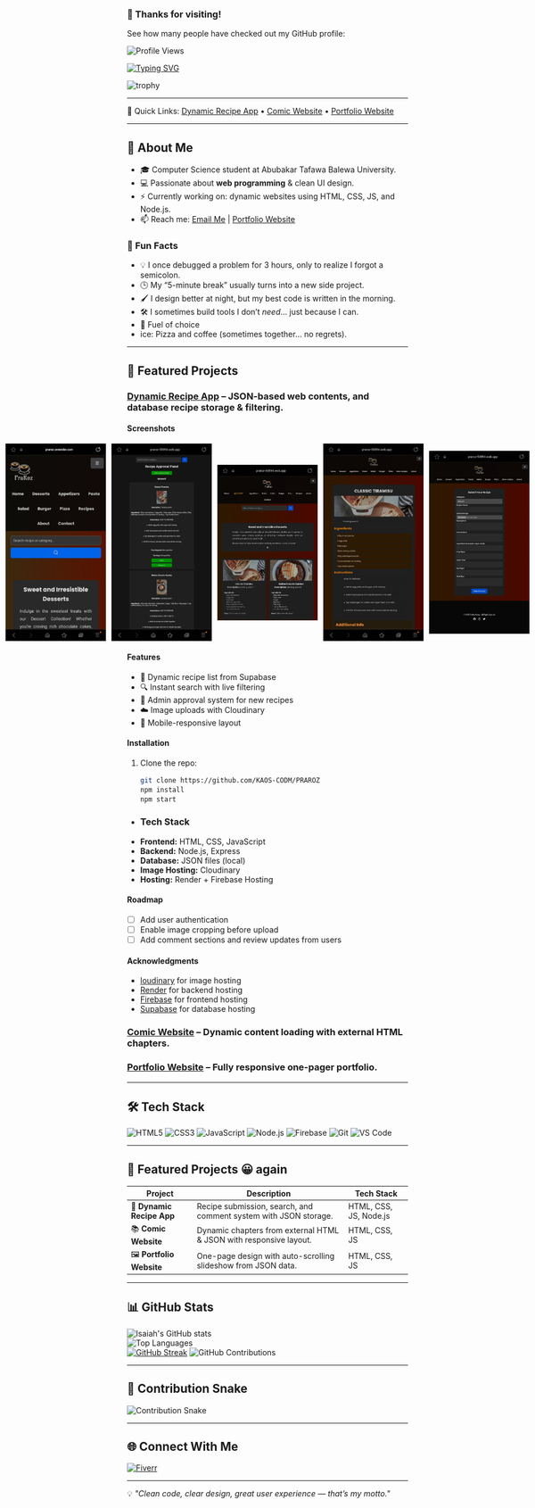 <!-- Profile Views -->
### 👀 Thanks for visiting!  
See how many people have checked out my GitHub profile:
  
![Profile Views](https://komarev.com/ghpvc/?username=KAOS-CODM&label=Profile%20views&color=0e75b6&style=flat)

<!-- Typing SVG Intro -->
[![Typing SVG](https://readme-typing-svg.demolab.com?font=Fira+Code&weight=500&size=24&pause=1000&color=00F7FF&center=true&vCenter=true&width=1000&lines=Hi+there!+I'm+Isaiah+Adelowo;Frontend+Web+Developer;Landing+Page+and+Portfolio+Specialist;Node.js+and+JavaScript+Enthusiast;Clean+Code+%7C+Great+User+Experience)](https://git.io/typing-svg)


![trophy](https://github-profile-trophy.vercel.app/?username=KAOS-CODM&theme=tokyonight)

---

📌 Quick Links: [Dynamic Recipe App](#dynamic-recipe-app--json-based-web-contents-and-database-recipe-storage--filtering) • [Comic Website](#comic-website--dynamic-content-loading-with-external-html-chapters) • [Portfolio Website](#portfolio-website--fully-responsive-one-pager-portfolio)

---

## 👋 About Me
- 🎓 Computer Science student at Abubakar Tafawa Balewa University.
- 💻 Passionate about **web programming** & clean UI design.
- ⚡ Currently working on: dynamic websites using HTML, CSS, JS, and Node.js.
- 📫 Reach me: [Email Me](mailto:kaoskonseptech@gmail.com) | [Portfolio Website](https://kaos-codm.github.io/portfolio/)

### 🎯 Fun Facts
- 💡 I once debugged a problem for 3 hours, only to realize I forgot a semicolon.
- 🕒 My “5-minute break” usually turns into a new side project.
- 🖌️ I design better at night, but my best code is written in the morning.
- 🛠️ I sometimes build tools I don’t *need*… just because I can.
- 🍕 Fuel of choice
- ice: Pizza and coffee (sometimes together… no regrets).

---

## 🚀 Featured Projects
### [Dynamic Recipe App](https://github.com/KAOS-CODM/PRAROZ) – JSON-based web contents, and database recipe storage & filtering.
<h4>Screenshots</h4>
<div style="display: flex; justify-content: center; gap: 10px; flex-wrap: nowrap;">
  <img src="assets/screenshots/homepage.jpg" alt="Homepage" style="width: 180px; object-fit: contain;"/>
  <img src="assets/screenshots/Admin.jpg" alt="Admin Panel" style="width: 180px; object-fit: contain;"/>
  <img src="assets/screenshots/page.jpg" alt="Recipe Page" style="width: 180px; object-fit: contain;"/>
  <img src="assets/screenshots/recipe.jpg" alt="Recipe Contents" style="width: 180px; object-fit: contain;"/>
  <img src="assets/screenshots/submission.jpg" alt="Recipe Submission Page" style="width: 180px; object-fit: contain;"/>
</div>

#### Features
- 📜 Dynamic recipe list from Supabase
- 🔍 Instant search with live filtering
- 📂 Admin approval system for new recipes
- ☁️ Image uploads with Cloudinary
- 📱 Mobile-responsive layout
#### Installation
1. Clone the repo:
   ```bash
   git clone https://github.com/KAOS-CODM/PRAROZ
   npm install
   npm start
- ### Tech Stack
- **Frontend:** HTML, CSS, JavaScript
- **Backend:** Node.js, Express
- **Database:** JSON files (local)
- **Image Hosting:** Cloudinary
- **Hosting:** Render + Firebase Hosting
#### Roadmap
- [ ] Add user authentication
- [ ] Enable image cropping before upload
- [ ] Add comment sections and review updates from users
#### Acknowledgments
- [loudinary](https://cloudinary.com/) for image hosting
- [Render](https://render.com/) for backend hosting
- [Firebase](https://firebase.google.com/) for frontend hosting
- [Supabase](https://supabase.com) for database hosting
  

### [Comic Website](https://github.com/KAOS-CODM/fantomixx) – Dynamic content loading with external HTML chapters.
### [Portfolio Website](https://github.com/KAOS-CODM/portfolio) – Fully responsive one-pager portfolio.

---

## 🛠 Tech Stack  
![HTML5](https://img.shields.io/badge/HTML5-E34F26?style=for-the-badge&logo=html5&logoColor=white)
![CSS3](https://img.shields.io/badge/CSS3-1572B6?style=for-the-badge&logo=css3&logoColor=white)
![JavaScript](https://img.shields.io/badge/JavaScript-F7E017?style=for-the-badge&logo=javascript&logoColor=black)
![Node.js](https://img.shields.io/badge/Node.js-68A063?style=for-the-badge&logo=node.js&logoColor=white)
![Firebase](https://img.shields.io/badge/Firebase-FFCA28?style=for-the-badge&logo=firebase&logoColor=black)
![Git](https://img.shields.io/badge/Git-F05032?style=for-the-badge&logo=git&logoColor=white)
![VS Code](https://img.shields.io/badge/VS_Code-0078d7?style=for-the-badge&logo=visual-studio-code&logoColor=white)

---

## 📌 Featured Projects 😀 again
| Project | Description | Tech Stack |
|---------|-------------|------------|
| 🍳 **Dynamic Recipe App** | Recipe submission, search, and comment system with JSON storage. | HTML, CSS, JS, Node.js |
| 📚 **Comic Website** | Dynamic chapters from external HTML & JSON with responsive layout. | HTML, CSS, JS |
| 🖼 **Portfolio Website** | One-page design with auto-scrolling slideshow from JSON data. | HTML, CSS, JS |

---

## 📊 GitHub Stats  
![Isaiah's GitHub stats](https://github-readme-stats.vercel.app/api?username=KAOS-CODM&show_icons=true&theme=tokyonight)  
![Top Languages](https://github-readme-stats.vercel.app/api/top-langs/?username=KAOS-CODM&layout=compact&theme=tokyonight)  
[![GitHub Streak](https://streak-stats.demolab.com?user=KAOS-CODM&theme=tokyonight&hide_border=true)](https://git.io/streak-stats)
![GitHub Contributions](https://github-readme-streak-stats.herokuapp.com/?user=KAOS-CODM&theme=tokyonight)

---

## 🐍 Contribution Snake
![Contribution Snake](https://raw.githubusercontent.com/KAOS-CODM/KAOS-CODM/main/github-contribution-grid-snake.svg)

---

## 🌐 Connect With Me  
[![Fiverr](https://img.shields.io/badge/Fiverr-Profile-success?style=for-the-badge&logo=fiverr)](https://www.fiverr.com/isaiahwebdev)  

---

💡 *"Clean code, clear design, great user experience — that’s my motto."*

